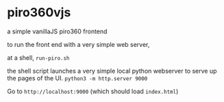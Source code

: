 # piro360vjs
a simple vanillaJS piro360 frontend

to run the front end with a very simple web server,

at a shell, `run-piro.sh`

the shell script launches a very simple local python webserver to serve up the pages of
the UI.
`python3 -m http.server 9000`

Go to `http://localhost:9000` (which should load `index.html`)